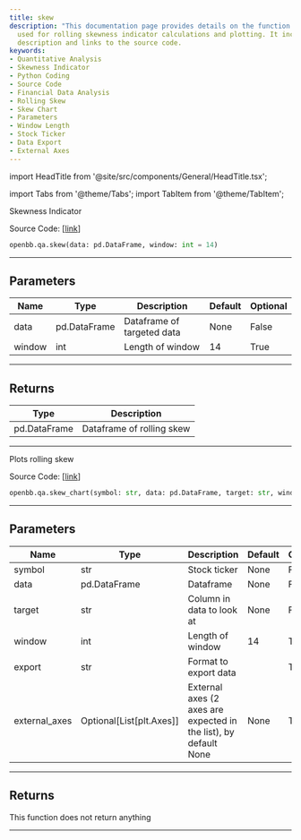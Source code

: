 ```yaml
---
title: skew
description: "This documentation page provides details on the function openbb.qa.skew,"
  used for rolling skewness indicator calculations and plotting. It includes parameters
  description and links to the source code.
keywords:
- Quantitative Analysis
- Skewness Indicator
- Python Coding
- Source Code
- Financial Data Analysis
- Rolling Skew
- Skew Chart
- Parameters
- Window Length
- Stock Ticker
- Data Export
- External Axes
---
```


import HeadTitle from '@site/src/components/General/HeadTitle.tsx';

<HeadTitle title="qa.skew - Reference | OpenBB SDK Docs" />

import Tabs from '@theme/Tabs';
import TabItem from '@theme/TabItem';

<Tabs>
<TabItem value="model" label="Model" default>

Skewness Indicator

Source Code: [[link](https://github.com/OpenBB-finance/OpenBBTerminal/tree/main/openbb_terminal/common/quantitative_analysis/rolling_model.py#L103)]

```python
openbb.qa.skew(data: pd.DataFrame, window: int = 14)
```

---

## Parameters

| Name | Type | Description | Default | Optional |
| ---- | ---- | ----------- | ------- | -------- |
| data | pd.DataFrame | Dataframe of targeted data | None | False |
| window | int | Length of window | 14 | True |


---

## Returns

| Type | Description |
| ---- | ----------- |
| pd.DataFrame | Dataframe of rolling skew |
---

</TabItem>
<TabItem value="view" label="Chart">

Plots rolling skew

Source Code: [[link](https://github.com/OpenBB-finance/OpenBBTerminal/tree/main/openbb_terminal/common/quantitative_analysis/rolling_view.py#L341)]

```python
openbb.qa.skew_chart(symbol: str, data: pd.DataFrame, target: str, window: int = 14, export: str = "", external_axes: Optional[List[matplotlib.axes._axes.Axes]] = None)
```

---

## Parameters

| Name | Type | Description | Default | Optional |
| ---- | ---- | ----------- | ------- | -------- |
| symbol | str | Stock ticker | None | False |
| data | pd.DataFrame | Dataframe | None | False |
| target | str | Column in data to look at | None | False |
| window | int | Length of window | 14 | True |
| export | str | Format to export data |  | True |
| external_axes | Optional[List[plt.Axes]] | External axes (2 axes are expected in the list), by default None | None | True |


---

## Returns

This function does not return anything

---

</TabItem>
</Tabs>
